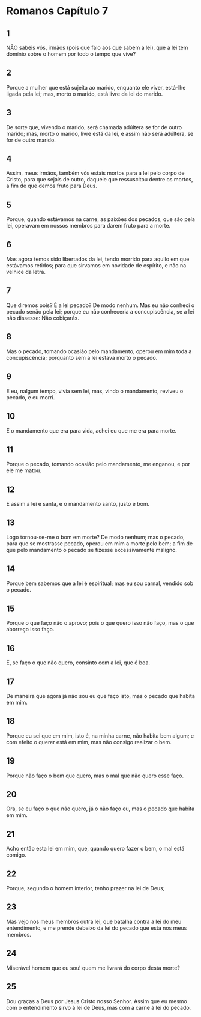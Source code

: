 # Romanos Capítulo 7

## 1
NÃO sabeis vós, irmãos (pois que falo aos que sabem a lei), que a lei tem domínio sobre o homem por todo o tempo que vive?

## 2
Porque a mulher que está sujeita ao marido, enquanto ele viver, está-lhe ligada pela lei; mas, morto o marido, está livre da lei do marido.

## 3
De sorte que, vivendo o marido, será chamada adúltera se for de outro marido; mas, morto o marido, livre está da lei, e assim não será adúltera, se for de outro marido.

## 4
Assim, meus irmãos, também vós estais mortos para a lei pelo corpo de Cristo, para que sejais de outro, daquele que ressuscitou dentre os mortos, a fim de que demos fruto para Deus.

## 5
Porque, quando estávamos na carne, as paixões dos pecados, que são pela lei, operavam em nossos membros para darem fruto para a morte.

## 6
Mas agora temos sido libertados da lei, tendo morrido para aquilo em que estávamos retidos; para que sirvamos em novidade de espírito, e não na velhice da letra.

## 7
Que diremos pois? É a lei pecado? De modo nenhum. Mas eu não conheci o pecado senão pela lei; porque eu não conheceria a concupiscência, se a lei não dissesse: Não cobiçarás.

## 8
Mas o pecado, tomando ocasião pelo mandamento, operou em mim toda a concupiscência; porquanto sem a lei estava morto o pecado.

## 9
E eu, nalgum tempo, vivia sem lei, mas, vindo o mandamento, reviveu o pecado, e eu morri.

## 10
E o mandamento que era para vida, achei eu que me era para morte.

## 11
Porque o pecado, tomando ocasião pelo mandamento, me enganou, e por ele me matou.

## 12
E assim a lei é santa, e o mandamento santo, justo e bom.

## 13
Logo tornou-se-me o bom em morte? De modo nenhum; mas o pecado, para que se mostrasse pecado, operou em mim a morte pelo bem; a fim de que pelo mandamento o pecado se fizesse excessivamente maligno.

## 14
Porque bem sabemos que a lei é espiritual; mas eu sou carnal, vendido sob o pecado.

## 15
Porque o que faço não o aprovo; pois o que quero isso não faço, mas o que aborreço isso faço.

## 16
E, se faço o que não quero, consinto com a lei, que é boa.

## 17
De maneira que agora já não sou eu que faço isto, mas o pecado que habita em mim.

## 18
Porque eu sei que em mim, isto é, na minha carne, não habita bem algum; e com efeito o querer está em mim, mas não consigo realizar o bem.

## 19
Porque não faço o bem que quero, mas o mal que não quero esse faço.

## 20
Ora, se eu faço o que não quero, já o não faço eu, mas o pecado que habita em mim.

## 21
Acho então esta lei em mim, que, quando quero fazer o bem, o mal está comigo.

## 22
Porque, segundo o homem interior, tenho prazer na lei de Deus;

## 23
Mas vejo nos meus membros outra lei, que batalha contra a lei do meu entendimento, e me prende debaixo da lei do pecado que está nos meus membros.

## 24
Miserável homem que eu sou! quem me livrará do corpo desta morte?

## 25
Dou graças a Deus por Jesus Cristo nosso Senhor. Assim que eu mesmo com o entendimento sirvo à lei de Deus, mas com a carne à lei do pecado.

